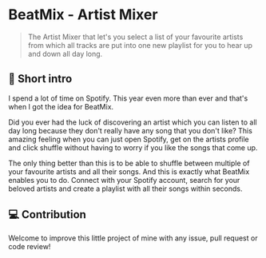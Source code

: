 # BeatMix - Artist Mixer

> The Artist Mixer that let&#39;s you select a list of your favourite artists from which all tracks are put into one new playlist for you to hear up and down all day long.

## :wave: Short intro
I spend a lot of time on Spotify. This year even more than ever and that's when I got the idea for BeatMix.


Did you ever had the luck of discovering an artist which you can listen to all day long because they don't really have
any song that you don't like? This amazing feeling when you can just open Spotify, get on the artists profile and click shuffle
without having to worry if you like the songs that come up.


The only thing better than this is to be able to shuffle between multiple of your favourite artists and all their songs.
And this is exactly what BeatMix enables you to do. Connect with your Spotify account, search for your beloved artists and
create a playlist with all their songs within seconds.

## :computer: Contribution
Welcome to improve this little project of mine with any issue, pull request or code review!

